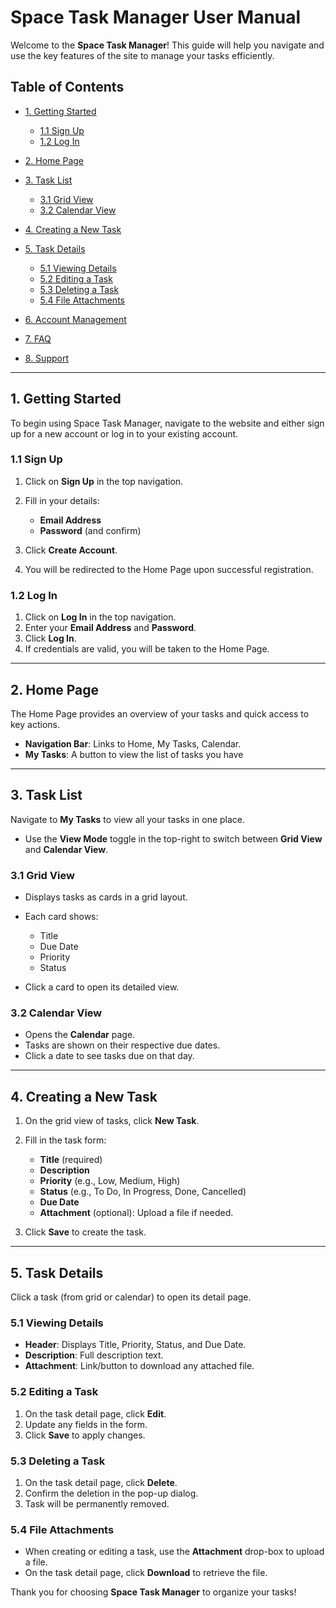 # Space Task Manager User Manual

Welcome to the **Space Task Manager**! This guide will help you navigate and use the key features of the site to manage your tasks efficiently.

## Table of Contents

* [1. Getting Started](#1-getting-started)

  * [1.1 Sign Up](#11-sign-up)
  * [1.2 Log In](#12-log-in)
* [2. Home Page](#2-home-page)
* [3. Task List](#3-task-list)

  * [3.1 Grid View](#31-grid-view)
  * [3.2 Calendar View](#32-calendar-view)
* [4. Creating a New Task](#4-creating-a-new-task)
* [5. Task Details](#5-task-details)

  * [5.1 Viewing Details](#51-viewing-details)
  * [5.2 Editing a Task](#52-editing-a-task)
  * [5.3 Deleting a Task](#53-deleting-a-task)
  * [5.4 File Attachments](#54-file-attachments)
* [6. Account Management](#6-account-management)
* [7. FAQ](#7-faq)
* [8. Support](#8-support)

---

## 1. Getting Started

To begin using Space Task Manager, navigate to the website and either sign up for a new account or log in to your existing account.

### 1.1 Sign Up

1. Click on **Sign Up** in the top navigation.
2. Fill in your details:

   * **Email Address**
   * **Password** (and confirm)
3. Click **Create Account**.
4. You will be redirected to the Home Page upon successful registration.

### 1.2 Log In

1. Click on **Log In** in the top navigation.
2. Enter your **Email Address** and **Password**.
3. Click **Log In**.
4. If credentials are valid, you will be taken to the Home Page.

---

## 2. Home Page

The Home Page provides an overview of your tasks and quick access to key actions.

* **Navigation Bar**: Links to Home, My Tasks, Calendar.
* **My Tasks**: A button to view the list of tasks you have
---

## 3. Task List

Navigate to **My Tasks** to view all your tasks in one place.

* Use the **View Mode** toggle in the top-right to switch between **Grid View** and **Calendar View**.

### 3.1 Grid View

* Displays tasks as cards in a grid layout.
* Each card shows:

  * Title
  * Due Date
  * Priority
  * Status
* Click a card to open its detailed view.

### 3.2 Calendar View

* Opens the **Calendar** page.
* Tasks are shown on their respective due dates.
* Click a date to see tasks due on that day.

---

## 4. Creating a New Task

1. On the grid view of tasks, click **New Task**.
2. Fill in the task form:

   * **Title** (required)
   * **Description** 
   * **Priority** (e.g., Low, Medium, High)
   * **Status** (e.g., To Do, In Progress, Done, Cancelled)
   * **Due Date** 
   * **Attachment** (optional): Upload a file if needed.
3. Click **Save** to create the task.

---

## 5. Task Details

Click a task (from grid or calendar) to open its detail page.

### 5.1 Viewing Details

* **Header**: Displays Title, Priority, Status, and Due Date.
* **Description**: Full description text.
* **Attachment**: Link/button to download any attached file.

### 5.2 Editing a Task

1. On the task detail page, click **Edit**.
2. Update any fields in the form.
3. Click **Save** to apply changes.

### 5.3 Deleting a Task

1. On the task detail page, click **Delete**.
2. Confirm the deletion in the pop-up dialog.
3. Task will be permanently removed.

### 5.4 File Attachments

* When creating or editing a task, use the **Attachment** drop-box to upload a file.
* On the task detail page, click **Download** to retrieve the file.


Thank you for choosing **Space Task Manager** to organize your tasks!
